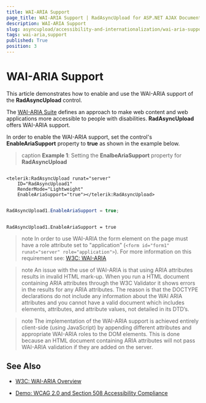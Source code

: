 ```yaml
---
title: WAI-ARIA Support
page_title: WAI-ARIA Support | RadAsyncUpload for ASP.NET AJAX Documentation
description: WAI-ARIA Support
slug: asyncupload/accessibility-and-internationalization/wai-aria-support
tags: wai-aria,support
published: True
position: 3
---
```


# WAI-ARIA Support

This article demonstrates how to enable and use the WAI-ARIA support of the **RadAsyncUpload** control.

The [WAI-ARIA Suite](http://www.w3.org/WAI/intro/aria) defines an approach to make web content and web applications more accessible to people with disabilities. **RadAsyncUpload** offers WAI-ARIA support.

In order to enable the WAI-ARIA support, set the control's **EnableAriaSupport** property to **true** as shown in the example below.

>caption **Example 1**: Setting the **EnalbeAriaSupport** property for **RadAsyncUpload**

````ASP.NET

<telerik:RadAsyncUpload runat="server"
	ID="RadAsyncUpload1"
	RenderMode="Lightweight"
	EnableAriaSupport="true"></telerik:RadAsyncUpload>

````
````C#

RadAsyncUpload1.EnableAriaSupport = true;

````
````VB

RadAsyncUpload1.EnableAriaSupport = true

````

>note In order to use WAI-ARIA the form element on the page must have a role attribute set to "application" (`<form id="form1" runat="server" role="application">`). For more information on this requirement see: [W3C: WAI-ARIA](http://www.w3.org/TR/wai-aria/roles#application)
>

>note An issue with the use of WAI-ARIA is that using ARIA attributes results in invalid HTML mark-up. When you run a HTML document containing ARIA attributes through the W3C Validator it shows errors in the results for any ARIA attributes. The reason is that the DOCTYPE declarations do not include any information about the WAI ARIA attributes and you cannot have a valid document which includes elements, attributes, and attribute values, not detailed in its DTD’s.
>

>note The implementation of the WAI-ARIA support is achieved entirely client-side (using JavaScript) by appending different attributes and appropriate WAI-ARIA roles to the DOM elements. This is done because an HTML document containing ARIA attributes will not pass WAI-ARIA validation if they are added on the server.
>


## See Also

 * [W3C: WAI-ARIA Overview](http://www.w3.org/WAI/intro/aria)

 * [Demo: WCAG 2.0 and Section 508 Accessibility Compliance](http://demos.telerik.com/aspnet-ajax/asyncupload/examples/accessibility/defaultcs.aspx)
 